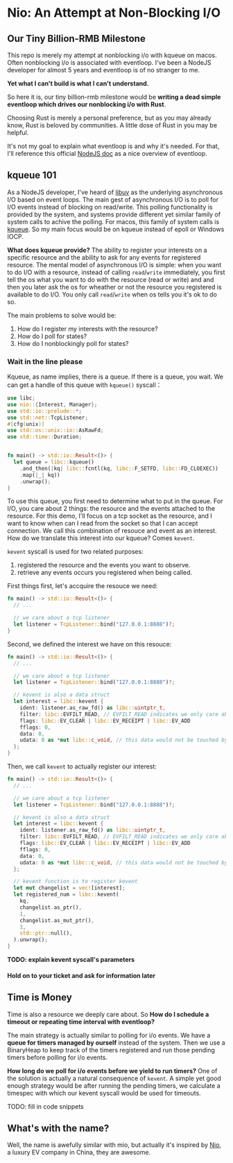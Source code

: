 # Nio: An Attempt at Non-Blocking I/O

## Our Tiny Billion-RMB Milestone

This repo is merely my attempt at nonblocking i/o with kqueue on macos. Often nonblocking i/o is associated with eventloop. I've been a NodeJS developer for almost 5 years and eventloop is of no stranger to me.

**Yet what I can't build is what I can't understand.**

So here it is, our tiny billion-rmb milestone would be **writing a dead simple eventloop which drives our nonblocking i/o with Rust**.

Choosing Rust is merely a personal preference, but as you may already know, Rust is beloved by communities. A little dose of Rust in you may be helpful.

It's not my goal to explain what eventloop is and why it's needed. For that, I'll reference this official [NodeJS doc](https://nodejs.org/en/docs/guides/event-loop-timers-and-nexttick/) as a nice overview of eventloop.

## kqueue 101

As a NodeJS developer, I've heard of [libuv](#) as the underlying asynchronous I/O based on event loops. The main gest of asynchronous I/O is to poll for I/O events instead of blocking on read/write. This polling functionality is provided by the system, and systems provide different yet similar family of system calls to achive the polling. For macos, this family of system calls is [kqueue](https://man.openbsd.org/kqueue.2). So my main focus would be on kqueue instead of epoll or Windows IOCP.

**What does kqueue provide?** The ability to register your interests on a specific resource and the ability to ask for any events for registered resource. The mental model of asynchronous I/O is simple: when you want to do I/O with a resource, instead of calling `read`/`write` immediately, you first tell the os what you want to do with the resource (read or write) and and then you later ask the os for wheather or not the resource you registered is available to do I/O. You only call `read`/`write` when os tells you it's ok to do so. 

The main problems to solve would be:

1. How do I register my interests with the resource?
2. How do I poll for states?
3. How do I nonblockingly poll for states?

### Wait in the line please

Kqueue, as name implies, there is a queue. If there is a queue, you wait. We can get a handle of this queue with `kqueue()` syscall：
```rust
use libc;
use nio::{Interest, Manager};
use std::io::prelude::*;
use std::net::TcpListener;
#[cfg(unix)]
use std::os::unix::io::AsRawFd;
use std::time::Duration;


fn main() -> std::io::Result<()> {
  let queue = libc::kqueue()
    .and_then(|kq| libc::fcntl(kq, libc::F_SETFD, libc::FD_CLOEXEC))
    .map(|_| kq))
    .unwrap();
}
```

To use this queue, you first need to determine what to put in the queue. For I/O, you care about 2 things: the resource and the events attached to the resource. For this demo, I'll focus on a tcp socket as the resource, and I want to know when can I read from the socket so that I can accept connection. We call this combination of resouce and event as an interest. How do we translate this interest into our kqueue? Comes `kevent`.

`kevent` syscall is used for two related purposes:

1. registered the resource and the events you want to observe.
2. retrieve any events occurs you registered when being called.

First things first, let's accquire the resouce we need:
```rust
fn main() -> std::io::Result<()> {
  // ...

  // we care about a tcp listener
  let listener = TcpListener::bind("127.0.0.1:8888")?;
}
```

Second, we defined the interest we have on this resouce:
```rust
fn main() -> std::io::Result<()> {
  // ...

  // we care about a tcp listener
  let listener = TcpListener::bind("127.0.0.1:8888")?;

  // kevent is also a data struct
  let interest = libc::kevent {
    ident: listener.as_raw_fd() as libc::uintptr_t,
    filter: libc::EVFILT_READ, // EVFILT_READ indicates we only care about read on the ident provided,
    flags: libc::EV_CLEAR | libc::EV_RECEIPT | libc::EV_ADD
    fflags: 0,
    data: 0,
    udata: 0 as *mut libc::c_void, // this data would not be touched by kernel but return as is
  };
}
```

Then, we call `kevent` to actually register our interest:
```rust
fn main() -> std::io::Result<()> {
  // ...

  // we care about a tcp listener
  let listener = TcpListener::bind("127.0.0.1:8888")?;

  // kevent is also a data struct
  let interest = libc::kevent {
    ident: listener.as_raw_fd() as libc::uintptr_t,
    filter: libc::EVFILT_READ, // EVFILT_READ indicates we only care about read on the ident provided,
    flags: libc::EV_CLEAR | libc::EV_RECEIPT | libc::EV_ADD
    fflags: 0,
    data: 0,
    udata: 0 as *mut libc::c_void, // this data would not be touched by kernel but return as is
  };

  // kevent function is to register kevent
  let mut changelist = vec![interest];
  let registered_num = libc::kevent(
    kq,
    changelist.as_ptr(),
    1,
    changelist.as_mut_ptr(),
    1,
    std::ptr::null(),
  ).unwrap();
}
```
**TODO: explain kevent syscall's parameters**

#### Hold on to your ticket and ask for information later

## Time is Money

Time is also a resource we deeply care about. So **How do I schedule a timeout or repeating time interval with eventloop?**

The main strategy is actually similar to polling for i/o events. We have a **queue for timers managed by ourself** instead of the system. Then we use a BinaryHeap to keep track of the timers registered and run those pending timers before polling for i/o events. 

**How long do we poll for i/o events before we yield to run timers?** One of the solution is actually a natural consequence of `kevent`. A simple yet good enough strategy would be after running the pending timers, we calculate a timespec with which our kevent syscall would be used for timeouts. 

TODO: fill in code snippets

## What's with the name?

Well, the name is awefully similar with mio, but actually it's inspired by [Nio](https://www.nio.cn/), a luxury EV company in China, they are awesome.
